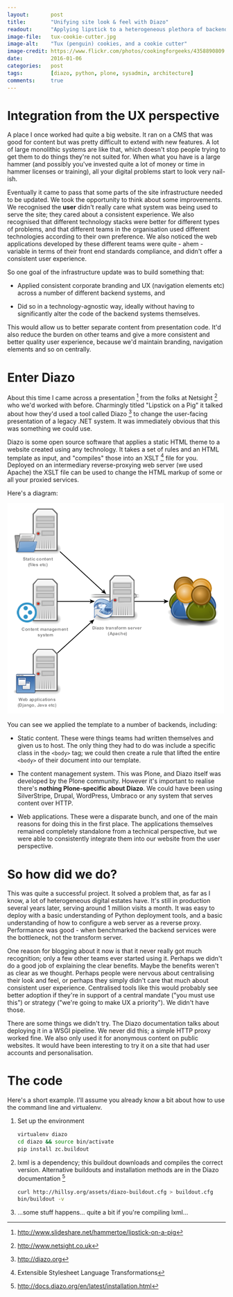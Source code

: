 ```yaml
---
layout:       post
title:        "Unifying site look & feel with Diazo"
readout:      "Applying lipstick to a heterogeneous plethora of backend systems"
image-file:   tux-cookie-cutter.jpg
image-alt:    "Tux (penguin) cookies, and a cookie cutter"
image-credit: https://www.flickr.com/photos/cookingforgeeks/4358890809
date:         2016-01-06
categories:   post
tags:         [diazo, python, plone, sysadmin, architecture]
comments:     true
---
```


# Integration from the UX perspective

A place I once worked had quite a big website. It ran on a CMS that was good for content but was pretty difficult to extend with new features. A lot of large monolithic systems are like that, which doesn't stop people trying to get them to do things they're not suited for. When what you have is a large hammer (and possibly you've invested quite a lot of money or time in hammer licenses or training), all your digital problems start to look very nail-ish.

Eventually it came to pass that some parts of the site infrastructure needed to be updated. We took the opportunity to think about some improvements. We recognised the **user** didn't really care what system was being used to serve the site; they cared about a consistent experience. We also recognised that different technology stacks were better for different types of problems, and that different teams in the organisation used different technologies according to their own preference. We also noticed the web applications developed by these different teams were quite - ahem - variable in terms of their front end standards compliance, and didn't offer a consistent user experience.

So one goal of the infrastructure update was to build something that:

  * Applied consistent corporate branding and UX (navigation elements etc) across a number of different backend systems, and

  * Did so in a technology-agnostic way, ideally without having to significantly alter the code of the backend systems themselves.

This would allow us to better separate content from presentation code. It'd also reduce the burden on other teams and give a more consistent and better quality user experience, because we'd maintain branding, navigation elements and so on centrally.

# Enter Diazo

About this time I came across a presentation [^1] from the folks at Netsight [^2] who we'd worked with before. Charmingly titled "Lipstick on a Pig" it talked about how they'd used a tool called Diazo [^3] to change the user-facing presentation of a legacy .NET system. It was immediately obvious that this was something we could use.

Diazo is some open source software that applies a static HTML theme to a website created using any technology. It takes a set of rules and an HTML template as input, and "compiles" those into an XSLT [^4] file for you. Deployed on an intermediary reverse-proxying web server (we used Apache) the XSLT file can be used to change the HTML markup of some or all your proxied services.

Here's a diagram:

![Diazo architecture](/assets/diazo-architecture.png)

You can see we applied the template to a number of backends, including:

  * Static content. These were things teams had written themselves and given us to host. The only thing they had to do was include a specific class in the `<body>` tag; we could then create a rule that lifted the entire `<body>` of their document into our template.

  * The content management system. This was Plone, and Diazo itself was developed by the Plone community. However it's important to realise there's **nothing Plone-specific about Diazo**. We could have been using SilverStripe, Drupal, WordPress, Umbraco or any system that serves content over HTTP.

  * Web applications. These were a disparate bunch, and one of the main reasons for doing this in the first place. The applications themselves remained completely standalone from a technical perspective, but we were able to consistently integrate them into our website from the user perspective.

# So how did we do?

This was quite a successful project. It solved a problem that, as far as I know, a lot of heterogeneous digital estates have. It's still in production several years later, serving around 1 million visits a month. It was easy to deploy with a basic understanding of Python deployment tools, and a basic understanding of how to configure a web server as a reverse proxy. Performance was good - when benchmarked the backend services were the bottleneck, not the transform server.

One reason for blogging about it now is that it never really got much recognition; only a few other teams ever started using it. Perhaps we didn't do a good job of explaining the clear benefits. Maybe the benefits weren't as clear as we thought. Perhaps people were nervous about centralising their look and feel, or perhaps they simply didn't care that much about consistent user experience. Centralised tools like this would probably see better adoption if they're in support of a central mandate ("you must use this") or strategy ("we're going to make UX a priority"). We didn't have those.

There are some things we didn't try. The Diazo documentation talks about deploying it in a WSGI pipeline. We never did this; a simple HTTP proxy worked fine. We also only used it for anonymous content on public websites. It would have been interesting to try it on a site that had user accounts and personalisation.

# The code

Here's a short example. I'll assume you already know a bit about how to use the command line and virtualenv.

  1. Set up the environment
     ```bash
     virtualenv diazo
     cd diazo && source bin/activate
     pip install zc.buildout
     ```
 2. lxml is a dependency; this buildout downloads and compiles the correct version. Alternative buildouts and installation methods are in the Diazo documentation [^5]
    ```bash
    curl http://hillsy.org/assets/diazo-buildout.cfg > buildout.cfg
    bin/buildout -v
    ```
3. ...some stuff happens... quite a bit if you're compiling lxml...






[^1]: <http://www.slideshare.net/hammertoe/lipstick-on-a-pig>

[^2]: <http://www.netsight.co.uk>

[^3]: <http://diazo.org>

[^4]: Extensible Stylesheet Language Transformations

[^5]: <http://docs.diazo.org/en/latest/installation.html>
